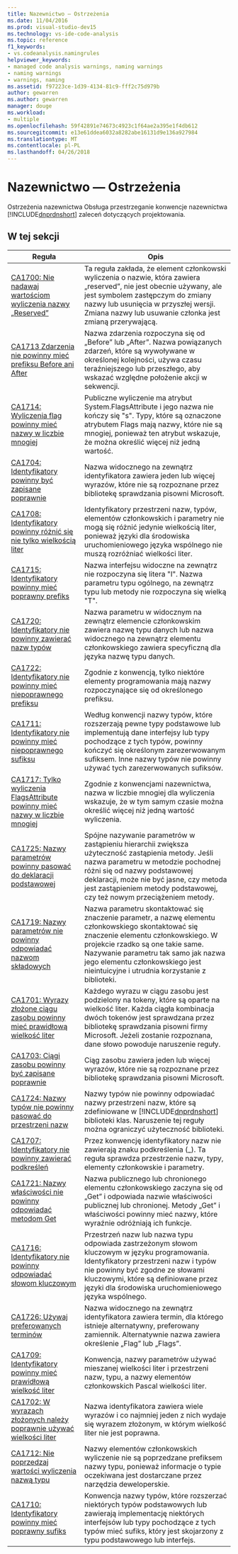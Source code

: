 ```yaml
---
title: Nazewnictwo — Ostrzeżenia
ms.date: 11/04/2016
ms.prod: visual-studio-dev15
ms.technology: vs-ide-code-analysis
ms.topic: reference
f1_keywords:
- vs.codeanalysis.namingrules
helpviewer_keywords:
- managed code analysis warnings, naming warnings
- naming warnings
- warnings, naming
ms.assetid: f97223ce-1d39-4134-81c9-fff2c75d979b
author: gewarren
ms.author: gewarren
manager: douge
ms.workload:
- multiple
ms.openlocfilehash: 59f42891e74673c4923c1f64ae2a395e1f4db612
ms.sourcegitcommit: e13e61ddea6032a8282abe16131d9e136a927984
ms.translationtype: MT
ms.contentlocale: pl-PL
ms.lasthandoff: 04/26/2018
---
```

# <a name="naming-warnings"></a>Nazewnictwo — Ostrzeżenia
Ostrzeżenia nazewnictwa Obsługa przestrzeganie konwencje nazewnictwa [!INCLUDE[dnprdnshort](../code-quality/includes/dnprdnshort_md.md)] zaleceń dotyczących projektowania.

## <a name="in-this-section"></a>W tej sekcji

|Reguła|Opis|
|----------|-----------------|
|[CA1700: Nie nadawaj wartościom wyliczenia nazwy „Reserved”](../code-quality/ca1700-do-not-name-enum-values-reserved.md)|Ta reguła zakłada, że element członkowski wyliczenia o nazwie, która zawiera „reserved”, nie jest obecnie używany, ale jest symbolem zastępczym do zmiany nazwy lub usunięcia w przyszłej wersji. Zmiana nazwy lub usuwanie członka jest zmianą przerywającą.|
|[CA1713 Zdarzenia nie powinny mieć prefiksu Before ani After](../code-quality/ca1713-events-should-not-have-before-or-after-prefix.md)|Nazwa zdarzenia rozpoczyna się od „Before” lub „After”. Nazwa powiązanych zdarzeń, które są wywoływane w określonej kolejności, używa czasu teraźniejszego lub przeszłego, aby wskazać względne położenie akcji w sekwencji.|
|[CA1714: Wyliczenia flag powinny mieć nazwy w liczbie mnogiej](../code-quality/ca1714-flags-enums-should-have-plural-names.md)|Publiczne wyliczenie ma atrybut System.FlagsAttribute i jego nazwa nie kończy się "s". Typy, które są oznaczone atrybutem Flags mają nazwy, które nie są mnogiej, ponieważ ten atrybut wskazuje, że można określić więcej niż jedną wartość.|
|[CA1704: Identyfikatory powinny być zapisane poprawnie](../code-quality/ca1704-identifiers-should-be-spelled-correctly.md)|Nazwa widocznego na zewnątrz identyfikatora zawiera jeden lub więcej wyrazów, które nie są rozpoznane przez bibliotekę sprawdzania pisowni Microsoft.|
|[CA1708: Identyfikatory powinny różnić się nie tylko wielkością liter](../code-quality/ca1708-identifiers-should-differ-by-more-than-case.md)|Identyfikatory przestrzeni nazw, typów, elementów członkowskich i parametry nie mogą się różnić jedynie wielkością liter, ponieważ języki dla środowiska uruchomieniowego języka wspólnego nie muszą rozróżniać wielkości liter.|
|[CA1715: Identyfikatory powinny mieć poprawny prefiks](../code-quality/ca1715-identifiers-should-have-correct-prefix.md)|Nazwa interfejsu widoczne na zewnątrz nie rozpoczyna się litera "I".  Nazwa parametru typu ogólnego, na zewnątrz typu lub metody nie rozpoczyna się wielką "T".|
|[CA1720: Identyfikatory nie powinny zawierać nazw typów](../code-quality/ca1720-identifiers-should-not-contain-type-names.md)|Nazwa parametru w widocznym na zewnątrz elemencie członkowskim zawiera nazwę typu danych lub nazwa widocznego na zewnątrz elementu członkowskiego zawiera specyficzną dla języka nazwę typu danych.|
|[CA1722: Identyfikatory nie powinny mieć niepoprawnego prefiksu](../code-quality/ca1722-identifiers-should-not-have-incorrect-prefix.md)|Zgodnie z konwencją, tylko niektóre elementy programowania mają nazwy rozpoczynające się od określonego prefiksu.|
|[CA1711: Identyfikatory nie powinny mieć niepoprawnego sufiksu](../code-quality/ca1711-identifiers-should-not-have-incorrect-suffix.md)|Według konwencji nazwy typów, które rozszerzają pewne typy podstawowe lub implementują dane interfejsy lub typy pochodzące z tych typów, powinny kończyć się określonym zarezerwowanym sufiksem. Inne nazwy typów nie powinny używać tych zarezerwowanych sufiksów.|
|[CA1717: Tylko wyliczenia FlagsAttribute powinny mieć nazwy w liczbie mnogiej](../code-quality/ca1717-only-flagsattribute-enums-should-have-plural-names.md)|Zgodnie z konwencjami nazewnictwa, nazwa w liczbie mnogiej dla wyliczenia wskazuje, że w tym samym czasie można określić więcej niż jedną wartość wyliczenia.|
|[CA1725: Nazwy parametrów powinny pasować do deklaracji podstawowej](../code-quality/ca1725-parameter-names-should-match-base-declaration.md)|Spójne nazywanie parametrów w zastąpieniu hierarchii zwiększa użyteczność zastąpienia metody. Jeśli nazwa parametru w metodzie pochodnej różni się od nazwy podstawowej deklaracji, może nie być jasne, czy metoda jest zastąpieniem metody podstawowej, czy też nowym przeciążeniem metody.|
|[CA1719: Nazwy parametrów nie powinny odpowiadać nazwom składowych](../code-quality/ca1719-parameter-names-should-not-match-member-names.md)|Nazwa parametru skontaktować się znaczenie parametr, a nazwę elementu członkowskiego skontaktować się znaczenie elementu członkowskiego. W projekcie rzadko są one takie same. Nazywanie parametru tak samo jak nazwa jego elementu członkowskiego jest nieintuicyjne i utrudnia korzystanie z biblioteki.|
|[CA1701: Wyrazy złożone ciągu zasobu powinny mieć prawidłową wielkość liter](../code-quality/ca1701-resource-string-compound-words-should-be-cased-correctly.md)|Każdego wyrazu w ciągu zasobu jest podzielony na tokeny, które są oparte na wielkość liter. Każda ciągła kombinacja dwóch tokenów jest sprawdzana przez bibliotekę sprawdzania pisowni firmy Microsoft. Jeżeli zostanie rozpoznana, dane słowo powoduje naruszenie reguły.|
|[CA1703: Ciągi zasobu powinny być zapisane poprawnie](../code-quality/ca1703-resource-strings-should-be-spelled-correctly.md)|Ciąg zasobu zawiera jeden lub więcej wyrazów, które nie są rozpoznane przez bibliotekę sprawdzania pisowni Microsoft.|
|[CA1724: Nazwy typów nie powinny pasować do przestrzeni nazw](../code-quality/ca1724-type-names-should-not-match-namespaces.md)|Nazwy typów nie powinny odpowiadać nazwy przestrzeni nazw, które są zdefiniowane w [!INCLUDE[dnprdnshort](../code-quality/includes/dnprdnshort_md.md)] biblioteki klas. Naruszenie tej reguły można ograniczyć użyteczność biblioteki.|
|[CA1707: Identyfikatory nie powinny zawierać podkreśleń](../code-quality/ca1707-identifiers-should-not-contain-underscores.md)|Przez konwencję identyfikatory nazw nie zawierają znaku podkreślenia (_). Ta reguła sprawdza przestrzenie nazw, typy, elementy członkowskie i parametry.|
|[CA1721: Nazwy właściwości nie powinny odpowiadać metodom Get](../code-quality/ca1721-property-names-should-not-match-get-methods.md)|Nazwa publicznego lub chronionego elementu członkowskiego zaczyna się od „Get” i odpowiada nazwie właściwości publicznej lub chronionej. Metody „Get” i właściwości powinny mieć nazwy, które wyraźnie odróżniają ich funkcje.|
|[CA1716: Identyfikatory nie powinny odpowiadać słowom kluczowym](../code-quality/ca1716-identifiers-should-not-match-keywords.md)|Przestrzeń nazw lub nazwa typu odpowiada zastrzeżonym słowom kluczowym w języku programowania. Identyfikatory przestrzeni nazw i typów nie powinny być zgodne ze słowami kluczowymi, które są definiowane przez języki dla środowiska uruchomieniowego języka wspólnego.|
|[CA1726: Używaj preferowanych terminów](../code-quality/ca1726-use-preferred-terms.md)|Nazwa widocznego na zewnątrz identyfikatora zawiera termin, dla którego istnieje alternatywny, preferowany zamiennik. Alternatywnie nazwa zawiera określenie „Flag” lub „Flags”.|
|[CA1709: Identyfikatory powinny mieć prawidłową wielkość liter](../code-quality/ca1709-identifiers-should-be-cased-correctly.md)|Konwencja, nazwy parametrów używać mieszanej wielkości liter i przestrzeni nazw, typu, a nazwy elementów członkowskich Pascal wielkości liter.|
|[CA1702: W wyrazach złożonych należy poprawnie używać wielkości liter](../code-quality/ca1702-compound-words-should-be-cased-correctly.md)|Nazwa identyfikatora zawiera wiele wyrazów i co najmniej jeden z nich wydaje się wyrazem złożonym, w którym wielkość liter nie jest poprawna.|
|[CA1712: Nie poprzedzaj wartości wyliczenia nazwą typu](../code-quality/ca1712-do-not-prefix-enum-values-with-type-name.md)|Nazwy elementów członkowskich wyliczenie nie są poprzedzane prefiksem nazwy typu, ponieważ informacje o typie oczekiwana jest dostarczane przez narzędzia deweloperskie.|
|[CA1710: Identyfikatory powinny mieć poprawny sufiks](../code-quality/ca1710-identifiers-should-have-correct-suffix.md)|Konwencja nazwy typów, które rozszerzać niektórych typów podstawowych lub zawierają implementację niektórych interfejsów lub typy pochodzące z tych typów mieć sufiks, który jest skojarzony z typu podstawowego lub interfejs.|